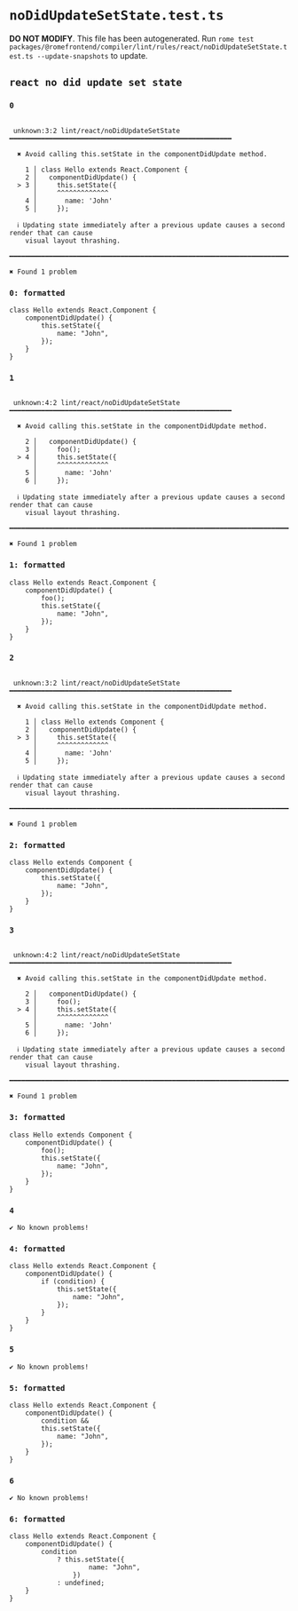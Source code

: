 # `noDidUpdateSetState.test.ts`

**DO NOT MODIFY**. This file has been autogenerated. Run `rome test packages/@romefrontend/compiler/lint/rules/react/noDidUpdateSetState.test.ts --update-snapshots` to update.

## `react no did update set state`

### `0`

```

 unknown:3:2 lint/react/noDidUpdateSetState ━━━━━━━━━━━━━━━━━━━━━━━━━━━━━━━━━━━━━━━━━━━━━━━━━━━━━━━━

  ✖ Avoid calling this.setState in the componentDidUpdate method.

    1 │ class Hello extends React.Component {
    2 │   componentDidUpdate() {
  > 3 │     this.setState({
      │     ^^^^^^^^^^^^^
    4 │       name: 'John'
    5 │     });

  ℹ Updating state immediately after a previous update causes a second render that can cause
    visual layout thrashing.

━━━━━━━━━━━━━━━━━━━━━━━━━━━━━━━━━━━━━━━━━━━━━━━━━━━━━━━━━━━━━━━━━━━━━━━━━━━━━━━━━━━━━━━━━━━━━━━━━━━━

✖ Found 1 problem

```

### `0: formatted`

```
class Hello extends React.Component {
	componentDidUpdate() {
		this.setState({
			name: "John",
		});
	}
}

```

### `1`

```

 unknown:4:2 lint/react/noDidUpdateSetState ━━━━━━━━━━━━━━━━━━━━━━━━━━━━━━━━━━━━━━━━━━━━━━━━━━━━━━━━

  ✖ Avoid calling this.setState in the componentDidUpdate method.

    2 │   componentDidUpdate() {
    3 │     foo();
  > 4 │     this.setState({
      │     ^^^^^^^^^^^^^
    5 │       name: 'John'
    6 │     });

  ℹ Updating state immediately after a previous update causes a second render that can cause
    visual layout thrashing.

━━━━━━━━━━━━━━━━━━━━━━━━━━━━━━━━━━━━━━━━━━━━━━━━━━━━━━━━━━━━━━━━━━━━━━━━━━━━━━━━━━━━━━━━━━━━━━━━━━━━

✖ Found 1 problem

```

### `1: formatted`

```
class Hello extends React.Component {
	componentDidUpdate() {
		foo();
		this.setState({
			name: "John",
		});
	}
}

```

### `2`

```

 unknown:3:2 lint/react/noDidUpdateSetState ━━━━━━━━━━━━━━━━━━━━━━━━━━━━━━━━━━━━━━━━━━━━━━━━━━━━━━━━

  ✖ Avoid calling this.setState in the componentDidUpdate method.

    1 │ class Hello extends Component {
    2 │   componentDidUpdate() {
  > 3 │     this.setState({
      │     ^^^^^^^^^^^^^
    4 │       name: 'John'
    5 │     });

  ℹ Updating state immediately after a previous update causes a second render that can cause
    visual layout thrashing.

━━━━━━━━━━━━━━━━━━━━━━━━━━━━━━━━━━━━━━━━━━━━━━━━━━━━━━━━━━━━━━━━━━━━━━━━━━━━━━━━━━━━━━━━━━━━━━━━━━━━

✖ Found 1 problem

```

### `2: formatted`

```
class Hello extends Component {
	componentDidUpdate() {
		this.setState({
			name: "John",
		});
	}
}

```

### `3`

```

 unknown:4:2 lint/react/noDidUpdateSetState ━━━━━━━━━━━━━━━━━━━━━━━━━━━━━━━━━━━━━━━━━━━━━━━━━━━━━━━━

  ✖ Avoid calling this.setState in the componentDidUpdate method.

    2 │   componentDidUpdate() {
    3 │     foo();
  > 4 │     this.setState({
      │     ^^^^^^^^^^^^^
    5 │       name: 'John'
    6 │     });

  ℹ Updating state immediately after a previous update causes a second render that can cause
    visual layout thrashing.

━━━━━━━━━━━━━━━━━━━━━━━━━━━━━━━━━━━━━━━━━━━━━━━━━━━━━━━━━━━━━━━━━━━━━━━━━━━━━━━━━━━━━━━━━━━━━━━━━━━━

✖ Found 1 problem

```

### `3: formatted`

```
class Hello extends Component {
	componentDidUpdate() {
		foo();
		this.setState({
			name: "John",
		});
	}
}

```

### `4`

```
✔ No known problems!

```

### `4: formatted`

```
class Hello extends React.Component {
	componentDidUpdate() {
		if (condition) {
			this.setState({
				name: "John",
			});
		}
	}
}

```

### `5`

```
✔ No known problems!

```

### `5: formatted`

```
class Hello extends React.Component {
	componentDidUpdate() {
		condition &&
		this.setState({
			name: "John",
		});
	}
}

```

### `6`

```
✔ No known problems!

```

### `6: formatted`

```
class Hello extends React.Component {
	componentDidUpdate() {
		condition
			? this.setState({
					name: "John",
				})
			: undefined;
	}
}

```

